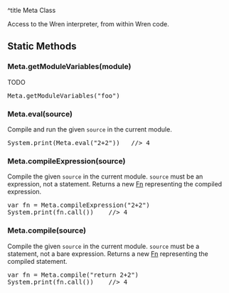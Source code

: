 ^title Meta Class

Access to the Wren interpreter, from within Wren code.

## Static Methods

### Meta.**getModuleVariables**(module)

TODO

<pre class="snippet">
Meta.getModuleVariables("foo")
</pre>

### Meta.**eval**(source)

Compile and run the given `source` in the current module.

<pre class="snippet">
System.print(Meta.eval("2+2"))   //> 4
</pre>

### Meta.**compileExpression**(source)

Compile the given `source` in the current module.  `source` must be an expression, not a statement.
Returns a new [Fn][] representing the compiled expression.

<pre class="snippet">
var fn = Meta.compileExpression("2+2")
System.print(fn.call())    //> 4
</pre>

[Fn]: ../core/fn.html

### Meta.**compile**(source)

Compile the given `source` in the current module.  `source` must be a statement, not a bare expression.
Returns a new [Fn][] representing the compiled statement.

<pre class="snippet">
var fn = Meta.compile("return 2+2")
System.print(fn.call())    //> 4
</pre>
